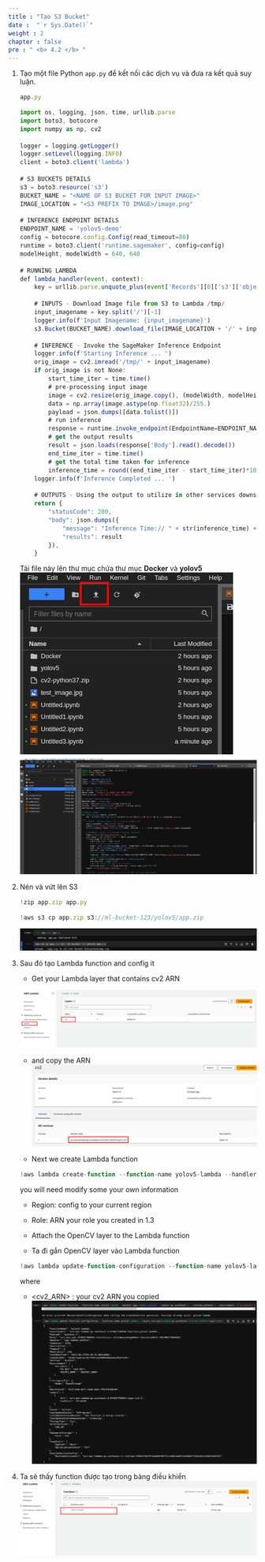 ```yaml
---
title : "Tạo S3 Bucket"
date :  "`r Sys.Date()`" 
weight : 2 
chapter : false
pre : " <b> 4.2 </b> "
---
```



1. Tạo một file Python ```app.py``` để kết nối các dịch vụ và đưa ra kết quả suy luận.
    
    ```jsx
    app.py
    ```
    
    ```jsx
    import os, logging, json, time, urllib.parse
    import boto3, botocore
    import numpy as np, cv2
    
    logger = logging.getLogger()
    logger.setLevel(logging.INFO)
    client = boto3.client('lambda')
    
    # S3 BUCKETS DETAILS
    s3 = boto3.resource('s3')
    BUCKET_NAME = "<NAME OF S3 BUCKET FOR INPUT IMAGE>"
    IMAGE_LOCATION = "<S3 PREFIX TO IMAGE>/image.png"
    
    # INFERENCE ENDPOINT DETAILS
    ENDPOINT_NAME = 'yolov5-demo'
    config = botocore.config.Config(read_timeout=80)
    runtime = boto3.client('runtime.sagemaker', config=config)
    modelHeight, modelWidth = 640, 640
    
    # RUNNING LAMBDA
    def lambda_handler(event, context):
        key = urllib.parse.unquote_plus(event['Records'][0]['s3']['object']['key'], encoding='utf-8')
        
        # INPUTS - Download Image file from S3 to Lambda /tmp/
        input_imagename = key.split('/')[-1]
        logger.info(f'Input Imagename: {input_imagename}')
        s3.Bucket(BUCKET_NAME).download_file(IMAGE_LOCATION + '/' + input_imagename, '/tmp/' + input_imagename)
    
        # INFERENCE - Invoke the SageMaker Inference Endpoint
        logger.info(f'Starting Inference ... ')
        orig_image = cv2.imread('/tmp/' + input_imagename)
        if orig_image is not None:
            start_time_iter = time.time()
            # pre-processing input image
            image = cv2.resize(orig_image.copy(), (modelWidth, modelHeight), interpolation = cv2.INTER_AREA)
            data = np.array(image.astype(np.float32)/255.)
            payload = json.dumps([data.tolist()])
            # run inference
            response = runtime.invoke_endpoint(EndpointName=ENDPOINT_NAME, ContentType='application/json', Body=payload)
            # get the output results
            result = json.loads(response['Body'].read().decode())
            end_time_iter = time.time()
            # get the total time taken for inference
            inference_time = round((end_time_iter - start_time_iter)*100)/100
        logger.info(f'Inference Completed ... ')
    
        # OUTPUTS - Using the output to utilize in other services downstream
        return {
            "statusCode": 200,
            "body": json.dumps({
                "message": "Inference Time:// " + str(inference_time) + " seconds.",
                "results": result
            }),
        }
    ```
    Tải file này lên thư mục chứa thư mục **Docker** và **yolov5**
    ![](/static/images/lambda/004.png)
    ![](/static/images/lambda/009.png)
    
2. Nén và vứt lên S3
    
    ```jsx
    !zip app.zip app.py
    ```
    
    ```jsx
    !aws s3 cp app.zip s3://ml-bucket-123/yolov5/app.zip
    ```
    
    ![](/static/images/lambda/zipapp.png)
    
3. Sau đó tạo Lambda function and config it
    - Get your Lambda layer that contains cv2 ARN
  
    ![](/static/images/lambda/cv2.png)
    
    - and copy the ARN
    ![](/static/images/lambda/cv2_2.png)

    - Next we create Lambda function
    
    ```jsx
    !aws lambda create-function --function-name yolov5-lambda --handler app.lambda_handler --region ap-southeast-2 --runtime python3.7 --environment '{"Variables":{"BUCKET_NAME":"$BUCKET_NAME", "S3_KEY":"$S3_KEY"}}' --code S3Bucket=ml-bucket-123,S3Key="yolov5/app.zip" --role arn:aws:iam::974837768594:role/service-role/AmazonSageMaker-ExecutionRole-20230827T044926
    ```
    
    you will need modify some your own information
    
      - Region: config to your current region
      - Role: ARN your role you created in 1.3
      - Attach the OpenCV layer to the Lambda function

    - Ta đi gắn OpenCV layer vào Lambda function
    
    ```jsx
    !aws lambda update-function-configuration --function-name yolov5-lambda --layers <cv2_ARN>
    ```
    
    where 
    
    - <cv2_ARN> : your cv2 ARN you copied
![](/static/images/lambda/010.png)

4. Ta sẽ thấy function được tạo trong bảng điều khiển
![](/static/images/lambda/011.png)